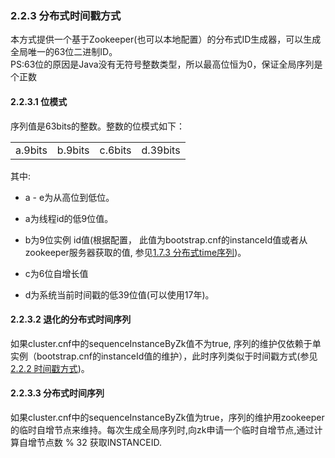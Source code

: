 ### 2.2.3 分布式时间戳方式
本方式提供一个基于Zookeeper(也可以本地配置）的分布式ID生成器，可以生成全局唯一的63位二进制ID。  
PS:63位的原因是Java没有无符号整数类型，所以最高位恒为0，保证全局序列是个正数

#### 2.2.3.1 位模式

序列值是63bits的整数。整数的位模式如下：

<table>
<tr>
<td >a.9bits</td>
<td >b.9bits</td>
<td >c.6bits</td>
<td >d.39bits</td>
</tr>
</table>


其中:

+ a - e为从高位到低位。

+ a为线程id的低9位值。

+ b为9位实例 id值(根据配置， 此值为bootstrap.cnf的instanceId值或者从zookeeper服务器获取的值, 参见[1.7.3 分布式time序列](../../1.config_file/1.7_global_sequence/1.7.3_distribute_timestamp.md))。
 

+ c为6位自增长值

+ d为系统当前时间戳的低39位值(可以使用17年)。

#### 2.2.3.2 退化的分布式时间序列
如果cluster.cnf中的sequenceInstanceByZk值不为true,  序列的维护仅依赖于单实例（bootstrap.cnf的instanceId值的维护），此时序列类似于时间戳方式(参见[2.2.2 时间戳方式](2.2.2_timestamp.md))。

#### 2.2.3.3 分布式时间序列
如果cluster.cnf中的sequenceInstanceByZk值为true，序列的维护用zookeeper的临时自增节点来维持。每次生成全局序列时,向zk申请一个临时自增节点,通过计算自增节点数 % 32 获取INSTANCEID.

